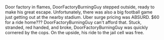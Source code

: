 Door factory in flames, DoorFactoryBurningGuy stepped outside, ready to make his great escape. 
Unfortunately, there was also a big football game just getting out at the nearby stadium. 
Uber surge pricing was ABSURD. 
$60 for a ride home??? DoorFactoryBurningGuy can't afford that. 
Stuck, stranded, red handed, and broke, DoorFactoryBurningGuy was quickly cornered by the cops. 
On the upside, his ride to the jail cell was free.